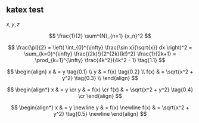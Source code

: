 ## katex test

$x, y, z$

$$
\frac{1}{2} \sum^{N}_{n=1} {x_n}^2
$$

$$
  \frac{\pi}{2} =
  \left( \int_{0}^{\infty} \frac{\sin x}{\sqrt{x}} dx \right)^2 =
  \sum_{k=0}^{\infty} \frac{(2k)!}{2^{2k}(k!)^2} \frac{1}{2k+1} =
  \prod_{k=1}^{\infty} \frac{4k^2}{4k^2 - 1} \tag{1.1}
$$

$$
\begin{align}
  x & = y \tag{0.1} \\
  y & = f(x) \tag{0.2} \\
  f(x) & = \sqrt{x^2 + y^2} \tag{0.3} \\
\end{align}
$$

$$
\begin{align*}
  x & = y \cr
  y & = f(x) \cr
  f(x) & = \sqrt{x^2 + y^2} \tag{0.4} \cr
\end{align}
$$

$$
\begin{align*}
  x & = y \newline
  y & = f(x) \newline
  f(x) & = \sqrt{x^2 + y^2} \tag{0.5} \newline
\end{align}
$$
